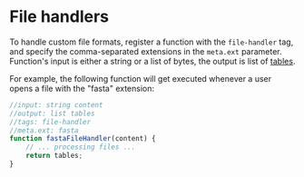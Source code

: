 <!-- TITLE: Develop custom file handlers -->

# File handlers

To handle custom file formats, register a function with the `file-handler` tag, and specify the comma-separated
extensions in the `meta.ext` parameter. Function's input is either a string or a list of bytes, the output is list of
[tables](../../datagrok/table.md).

For example, the following function will get executed whenever a user opens a file with the "fasta"
extension:

```javascript
//input: string content
//output: list tables
//tags: file-handler
//meta.ext: fasta
function fastaFileHandler(content) {
    // ... processing files ...
    return tables;
}
```
